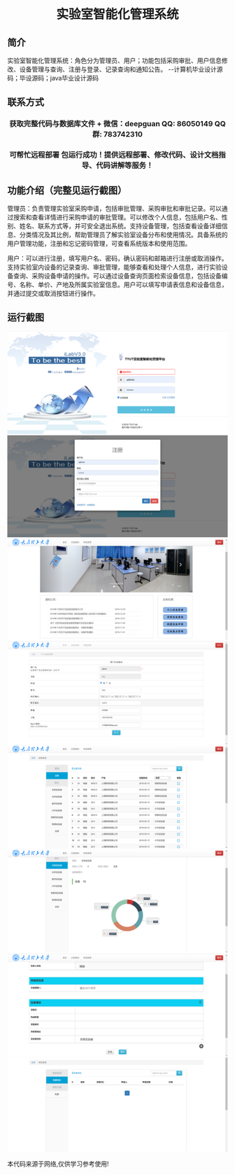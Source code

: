 <p><h1 align="center">实验室智能化管理系统</h1></p>

## 简介
实验室智能化管理系统：角色分为管理员、用户；功能包括采购审批、用户信息修改、设备管理与查询、注册与登录、记录查询和通知公告。    --计算机毕业设计源码；毕设源码；java毕业设计源码


## 联系方式
<p><h3 align="center">获取完整代码与数据库文件 + 微信：deepguan QQ: 86050149 QQ群: 783742310</h3></p>
<p><h3 align="center">可帮忙远程部署 包运行成功！提供远程部署、修改代码、设计文档指导、代码讲解等服务！</h3></p>

## 功能介绍（完整见运行截图）
管理员：负责管理实验室采购申请，包括审批管理、采购审批和审批记录。可以通过搜索和查看详情进行采购申请的审批管理。可以修改个人信息，包括用户名、性别、姓名、联系方式等，并可安全退出系统。支持设备管理，包括查看设备详细信息、分类情况及其比例，帮助管理员了解实验室设备分布和使用情况。具备系统的用户管理功能，注册和忘记密码管理，可查看系统版本和使用范围。

用户：可以进行注册，填写用户名、密码，确认密码和邮箱进行注册或取消操作。支持实验室内设备的记录查询、审批管理，能够查看和处理个人信息，进行实验设备查询、采购设备申请的操作。可以通过设备查询页面检索设备信息，包括设备编号、名称、单价、产地及所属实验室信息。用户可以填写申请表信息和设备信息，并通过提交或取消按钮进行操作。


## 运行截图
![](imgs/588112-20221008115002073-1457097.png)
![](imgs/588112-20221008115009020-1533748297.png)
![](imgs/588112-20221008115013062-730054456.png)
![](imgs/588112-20221008115022264-442807944.png)
![](imgs/588112-20221008115026707-404731168.png)
![](imgs/588112-20221008115031069-1193814618.png)
![](imgs/588112-20221008115034495-1711542980.png)
![](imgs/588112-20221008115038250-257004.png)

<p>本代码来源于网络,仅供学习参考使用!</p>
